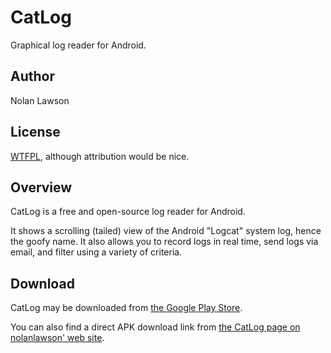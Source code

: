 CatLog
=========
Graphical log reader for Android.

Author
--------
Nolan Lawson

License
--------
[WTFPL][1], although attribution would be nice.

Overview
---------
CatLog is a free and open-source log reader for Android.  

It shows a scrolling (tailed) view of the Android "Logcat" system log, 
hence the goofy name.  It also allows you to record logs in real time, send logs via email, 
and filter using a variety of criteria.

Download
--------------

CatLog may be downloaded from [the Google Play Store][3].  

You can also find a direct APK download link from [the CatLog page on nolanlawson' web site][5].

[1]: http://sam.zoy.org/wtfpl/
[2]: http://nolanwlawson.files.wordpress.com/2012/09/catlog_1_4.png?w=252&h=300
[3]: https://play.google.com/store/apps/details?id=com.nolanlawson.logcat
[4]: http://nolanlawson.com/tag/catlog/
[5]: http://nolanlawson.com/apps/#catlog
[6]: http://nolanlawson.com/2012/09/02/catlog-jives-with-jelly-bean-goes-open-source/

